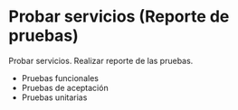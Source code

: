 # Probar servicios (Reporte de pruebas)

Probar servicios. Realizar reporte de las pruebas.

- Pruebas funcionales
- Pruebas de aceptación
- Pruebas unitarias

